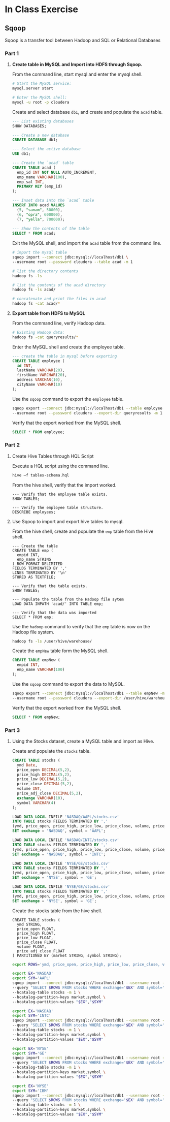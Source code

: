# In Class Exercise
## Sqoop

Sqoop is a transfer tool between Hadoop and SQL or Relational Databases

### Part 1
1.	**Create table in MySQL and Import into HDFS through Sqoop.**

	From the command line, start mysql and enter the mysql shell.
	
	```bash
	# Start the MySQL service:
	mysql.server start
	
	# Enter the MySQL shell:
	mysql -u root -p cloudera
	```

	Create and select database `db1`, and create and populate the `acad` table.

	```sql
	--- List existing databases
	SHOW DATABASES;
	
	--- Create a new database
	CREATE DATABASE db1;
	
	--- Select the active database
	USE db1;

	--- Create the `acad` table
	CREATE TABLE acad (
	  emp_id INT NOT NULL AUTO_INCREMENT,
	  emp_name VARCHAR(100),
	  emp_sal INT,
	  PRIMARY KEY (emp_id)
	);
	
	--- Inset data into the `acad` table
	INSERT INTO acad VALUES
	  (5, "sanam", 50000),
	  (6, "opra", 600000),
	  (7, "yella", 700000);
	  
	--- Show the contents of the table
	SELECT * FROM acad;
	```

	Exit the MySQL shell, and import the `acad` table from the command line.

	```bash
	# import the mysql table
	sqoop import --connect jdbc:mysql://localhost/db1 \
	--username root --password cloudera --table acad -m 1
	
	# list the directory contents
	hadoop fs -ls
	
	# list the contents of the acad directory
	hadoop fs -ls acad/
	
	# concatenate and print the files in acad
	hadoop fs -cat acad/*
	```

2. **Export table from HDFS to MySQL**

	From the command line, verify Hadoop data.

	```bash
	# Existing Hadoop data:
	hadoop fs -cat queryresults/*
	```

	Enter the MySQL shell and create the employee table.

	```sql
	--- create the table in mysql before exporting
	CREATE TABLE employee (
	  id INT,
	  lastName VARCHAR(20),
	  firstName VARCHAR(20),
	  address VARCHAR(10),
	  cityName VARCHAR(10)
	);
	```

	Use the `sqoop` command to export the `employee` table.

	```bash
	sqoop export --connect jdbc:mysql://localhost/db1 --table employee \
	--username root --password cloudera --export-dir queryresults -m 1
	```

	Verify that the export worked from the MySQL shell.

	```sql
	SELECT * FROM employee;
	```

### Part 2

1.	Create Hive Tables through HQL Script

	Execute a HQL script using the command line.
	
	```bash
	hive –f tables-schema.hql
	```
	
	From the hive shell, verify that the import worked.
	
	```hqsql
	--- Verify that the employee table exists.
	SHOW TABLES;
	
	--- Verify the employee table structure.
	DESCRIBE employees;
	```

2. Use Sqoop to import and export hive tables to mysql.

	From the hive shell, create and populate the `emp` table from the Hive shell.

	```hiveql
	--- Create the table
	CREATE TABLE emp (
	  empid INT,
	  emp_name STRING
	) ROW FORMAT DELIMITED
	FIELDS TERMINATED BY ','
	LINES TERMINATED BY '\n'
	STORED AS TEXTFILE;
	
	--- Verify that the table exists.
	SHOW TABLES;
	
	--- Populate the table from the Hadoop file sytem
	LOAD DATA INPATH 'acad/' INTO TABLE emp;
	
	--- Verify that the data was imported
	SELECT * FROM emp;
	```
	
	Use the `hadoop` command to verify that the `emp` table is now on the Hadoop file system.

	```bash
	hadoop fs -ls /user/hive/warehouse/
	```

	Create the `empNew` table form the MySQL shell.

	```sql
	CREATE TABLE empNew (
	  empid INT,
	  emp_name VARCHAR(100)
	);
	```

	Use the `sqoop` command to export the data to MySQL.

	```bash
	sqoop export --connect jdbc:mysql://localhost/db1 --table empNew -m 1 \
	--username root --password cloudera --export-dir /user/hive/warehouse/emp
	```

	Verify that the export worked from the MySQL shell.

	```sql
	SELECT * FROM empNew;
	```

### Part 3

1. Using the Stocks dataset, create a MySQL table and import as Hive.

	Create and populate the `stocks` table.

	```sql
	CREATE TABLE stocks (
	  ymd Date,
	  price_open DECIMAL(5,2),
	  price_high DECIMAL(5,2),
	  price_low DECIMAL(5,2),
	  price_close DECIMAL(5,2),
	  volume INT,
	  price_adj_close DECIMAL(5,2),
	  exchange VARCHAR(10),
	  symbol VARCHAR(4)
	);

	LOAD DATA LOCAL INFILE 'NASDAQ/AAPL/stocks.csv'
	INTO TABLE stocks FIELDS TERMINATED BY ','
	(ymd, price_open, price_high, price_low, price_close, volume, price_adj_close)
	SET exchange = 'NASDAQ', symbol = 'AAPL';

	LOAD DATA LOCAL INFILE 'NASDAQ/INTC/stocks.csv'
	INTO TABLE stocks FIELDS TERMINATED BY ','
	(ymd, price_open, price_high, price_low, price_close, volume, price_adj_close)
	SET exchange = 'NASDAQ', symbol = 'INTC';

	LOAD DATA LOCAL INFILE 'NYSE/GE/stocks.csv'
	INTO TABLE stocks FIELDS TERMINATED BY ','
	(ymd, price_open, price_high, price_low, price_close, volume, price_adj_close)
	SET exchange = 'NYSE', symbol = 'GE';

	LOAD DATA LOCAL INFILE 'NYSE/GE/stocks.csv'
	INTO TABLE stocks FIELDS TERMINATED BY ','
	(ymd, price_open, price_high, price_low, price_close, volume, price_adj_close)
	SET exchange = 'NYSE', symbol = 'GE';
	```

	Create the stocks table from the hive shell.
	
	```hiveql
	CREATE TABLE stocks (
	  ymd STRING,
	  price_open FLOAT,
	  price_high FLOAT,
	  price_low FLOAT,
	  price_close FLOAT,
	  volume FLOAT,
	  price_adj_close FLOAT
	) PARTITIONED BY (market STRING, symbol STRING);
	```
	
	```bash
	export ROWS='ymd, price_open, price_high, price_low, price_close, volume, price_adj_close'
	
	export EX='NASDAQ'
	export SYM='AAPL'
	sqoop import --connect jdbc:mysql://localhost/db1 --username root --password cloudera \
	--query "SELECT $ROWS FROM stocks WHERE exchange='$EX' AND symbol='$SYM' AND \$CONDITIONS" \
	--hcatalog-table stocks -m 1 \
	--hcatalog-partition-keys market,symbol \
	--hcatalog-partition-values "$EX","$SYM"

	export EX='NASDAQ'
	export SYM='INTC'
	sqoop import --connect jdbc:mysql://localhost/db1 --username root --password cloudera \
	--query "SELECT $ROWS FROM stocks WHERE exchange='$EX' AND symbol='$SYM' AND \$CONDITIONS" \
	--hcatalog-table stocks -m 1 \
	--hcatalog-partition-keys market,symbol \
	--hcatalog-partition-values "$EX","$SYM"

	export EX='NYSE'
	export SYM='GE'
	sqoop import --connect jdbc:mysql://localhost/db1 --username root --password cloudera \
	--query "SELECT $ROWS FROM stocks WHERE exchange='$EX' AND symbol='$SYM' AND \$CONDITIONS" \
	--hcatalog-table stocks -m 1 \
	--hcatalog-partition-keys market,symbol \
	--hcatalog-partition-values "$EX","$SYM"
	
	export EX='NYSE'
	export SYM='IBM'
	sqoop import --connect jdbc:mysql://localhost/db1 --username root --password cloudera \
	--query "SELECT $ROWS FROM stocks WHERE exchange='$EX' AND symbol='$SYM' AND \$CONDITIONS" \
	--hcatalog-table stocks -m 1 \
	--hcatalog-partition-keys market,symbol \
	--hcatalog-partition-values "$EX","$SYM"
	```
	
